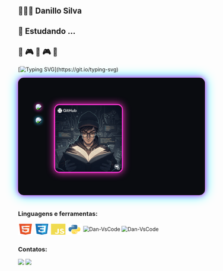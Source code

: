 ## 👩🏻‍💻 Danillo Silva
## 🌱 Estudando ...
## 🎲 🎮 🎲 🎮 🎲 

[![Typing SVG](https://readme-typing-svg.herokuapp.com/?color=00ff99&size=35&center=true&vCenter=true&width=1000&lines=Olá,+meu+nome+é+Danillo!+Tenho+22+anos,+Estudo+T.I.;Atuo+na+área+de+tecnologia+e+sou+um+entusiasta.;Seja+Bem-Vindo+ao+meu+GitHub!)](https://git.io/typing-svg)



<div align="center" style="background-color:#0A0C10; padding: 20px; border-radius: 15px; max-width: 900px; margin: auto; box-shadow: 0 0 15px #FF00FF, 0 0 30px #00FFFF;">
  <h2 style="color: #FF66CC; font-family: 'Segoe UI', Tahoma, Geneva, Verdana, sans-serif;">
  </h2>
  <table width="100%" style="border-collapse: separate; border-spacing: 20px;">
    <tr>
      <td style="vertical-align: top;">
        <a href="https://github.com/DanilloMsilva" style="text-decoration: none;">
          <img height="180px" src="https://github-readme-stats.vercel.app/api?username=DanilloMsilva&theme=dark&show_icons=true&hide_border=false&count_private=true" style="border-radius: 12px; box-shadow: 0 0 10px #FF33CC;" />
        </a><br><br>
          <img height="180px" src="https://github-readme-stats-sigma-five.vercel.app/api/top-langs/?username=DanilloMsilva&layout=compact&hide_border=true&title_color=666666&bg_color=0A0C10&text_color=f8f8f2" style="border-radius: 12px; box-shadow: 0 0 10px #33CCFF;" />
      </td> 
      <td align="center" style="vertical-align: middle;">
        <img src="fotoreadme.png" alt="Minha Foto" height="180px" style="border: 3px solid #FF33CC; border-radius: 15px; box-shadow: 0 0 20px #FF33CC;" />
       </td>
   </tr>
  </table>
</div>


<div style="display: inline_block"><br>
<h3 align="left">Linguagens e ferramentas:</h3>
  <img align="center" alt="Dan-HTML" height="30" width="40" src="https://raw.githubusercontent.com/devicons/devicon/master/icons/html5/html5-original.svg">
  <img align="center" alt="Dan-CSS" height="30" width="40" src="https://raw.githubusercontent.com/devicons/devicon/master/icons/css3/css3-original.svg">
  <img align="center" alt="Dan-Js" height="30" width="40" src="https://raw.githubusercontent.com/devicons/devicon/master/icons/javascript/javascript-plain.svg">
  <img align="center" alt="Dan-Python" height="30" width="40" src="https://raw.githubusercontent.com/devicons/devicon/master/icons/python/python-original.svg">
  <img align="center" alt="Dan-VsCode" height="30" width="40" src="https://cdn.jsdelivr.net/gh/devicons/devicon@latest/icons/php/php-original.svg"/>
  <img align="center" alt="Dan-VsCode" height="30" width="40" src="https://cdn.jsdelivr.net/gh/devicons/devicon/icons/vscode/vscode-original.svg"/>
</div>

##

<div>

  <h3 align="left">Contatos:</h3>
   
  <a href = "mailto:danillosilvamacario2002@gmail.com"><img src="https://img.shields.io/badge/Gmail-D14836?style=for-the-badge&logo=gmail&logoColor=white" target="_blank"></a>
  <a href="https://www.linkedin.com/in/danillo-silva-622b4a1b8" target="_blank"><img src="https://img.shields.io/badge/-LinkedIn-%230077B5?style=for-the-badge&logo=linkedin&logoColor=white" target="_blank"></a> 

</div>
